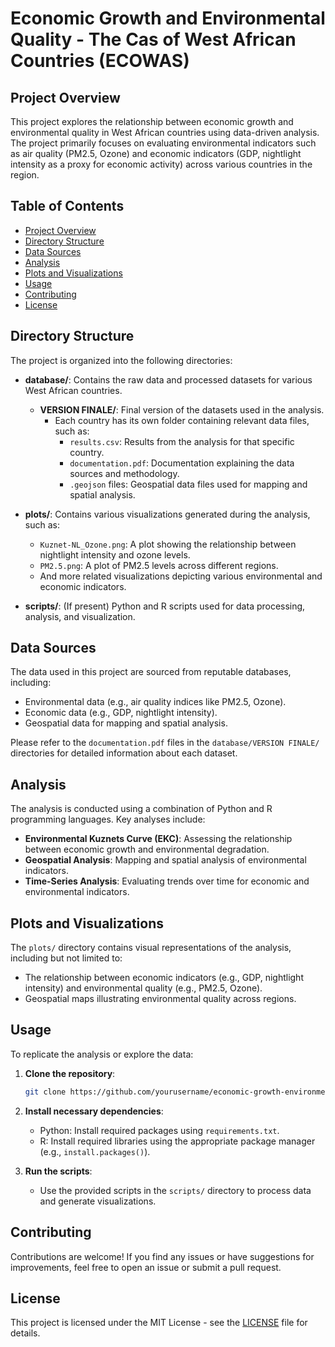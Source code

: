 # Economic Growth and Environmental Quality - The Cas of West African Countries (ECOWAS)

## Project Overview

This project explores the relationship between economic growth and environmental quality in West African countries using data-driven analysis. The project primarily focuses on evaluating environmental indicators such as air quality (PM2.5, Ozone) and economic indicators (GDP, nightlight intensity as a proxy for economic activity) across various countries in the region.

## Table of Contents

- [Project Overview](#project-overview)
- [Directory Structure](#directory-structure)
- [Data Sources](#data-sources)
- [Analysis](#analysis)
- [Plots and Visualizations](#plots-and-visualizations)
- [Usage](#usage)
- [Contributing](#contributing)
- [License](#license)

## Directory Structure

The project is organized into the following directories:

- **database/**: Contains the raw data and processed datasets for various West African countries.
  - **VERSION FINALE/**: Final version of the datasets used in the analysis.
    - Each country has its own folder containing relevant data files, such as:
      - `results.csv`: Results from the analysis for that specific country.
      - `documentation.pdf`: Documentation explaining the data sources and methodology.
      - `.geojson` files: Geospatial data files used for mapping and spatial analysis.

- **plots/**: Contains various visualizations generated during the analysis, such as:
  - `Kuznet-NL_Ozone.png`: A plot showing the relationship between nightlight intensity and ozone levels.
  - `PM2.5.png`: A plot of PM2.5 levels across different regions.
  - And more related visualizations depicting various environmental and economic indicators.

- **scripts/**: (If present) Python and R scripts used for data processing, analysis, and visualization.

## Data Sources

The data used in this project are sourced from reputable databases, including:

- Environmental data (e.g., air quality indices like PM2.5, Ozone).
- Economic data (e.g., GDP, nightlight intensity).
- Geospatial data for mapping and spatial analysis.

Please refer to the `documentation.pdf` files in the `database/VERSION FINALE/` directories for detailed information about each dataset.

## Analysis

The analysis is conducted using a combination of Python and R programming languages. Key analyses include:

- **Environmental Kuznets Curve (EKC)**: Assessing the relationship between economic growth and environmental degradation.
- **Geospatial Analysis**: Mapping and spatial analysis of environmental indicators.
- **Time-Series Analysis**: Evaluating trends over time for economic and environmental indicators.

## Plots and Visualizations

The `plots/` directory contains visual representations of the analysis, including but not limited to:

- The relationship between economic indicators (e.g., GDP, nightlight intensity) and environmental quality (e.g., PM2.5, Ozone).
- Geospatial maps illustrating environmental quality across regions.

## Usage

To replicate the analysis or explore the data:

1. **Clone the repository**:
   ```bash
   git clone https://github.com/yourusername/economic-growth-environment-west-africa.git
   ```
2. **Install necessary dependencies**:
   - Python: Install required packages using `requirements.txt`.
   - R: Install required libraries using the appropriate package manager (e.g., `install.packages()`).

3. **Run the scripts**:
   - Use the provided scripts in the `scripts/` directory to process data and generate visualizations.

## Contributing

Contributions are welcome! If you find any issues or have suggestions for improvements, feel free to open an issue or submit a pull request.

## License

This project is licensed under the MIT License - see the [LICENSE](LICENSE) file for details.
